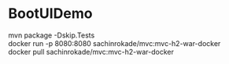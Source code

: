 # BootUIDemo

mvn package -Dskip.Tests</br>
docker run -p 8080:8080  sachinrokade/mvc:mvc-h2-war-docker </br>
docker pull sachinrokade/mvc:mvc-h2-war-docker </br>  
